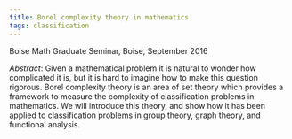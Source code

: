 ```yaml
---
title: Borel complexity theory in mathematics
tags: classification
---
```


Boise Math Graduate Seminar, Boise, September 2016<!--more-->

*Abstract*: Given a mathematical problem it is natural to wonder how complicated it is, but it is hard to imagine how to make this question rigorous. Borel complexity theory is an area of set theory which provides a framework to measure the complexity of classification problems in mathematics. We will introduce this theory, and show how it has been applied to classification problems in group theory, graph theory, and functional analysis.

